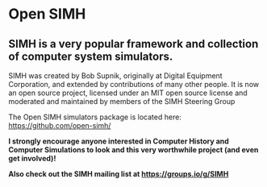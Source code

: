 # Open SIMH

## SIMH is a very popular framework and collection of computer system simulators.

SIMH was created by Bob Supnik, originally at Digital Equipment Corporation, and extended by contributions of many other people. 
It is now an open source project, licensed under an MIT open source license and moderated and maintained by members of the SIMH Steering Group

The Open SIMH simulators package is located here:   https://github.com/open-simh/

**I strongly encourage anyone interested in Computer History and Computer Simulations to look and this very worthwhile project (and even get involved)!**

**Also check out the SIMH mailing list at https://groups.io/g/SIMH**
